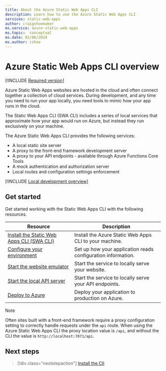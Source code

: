 ```yaml
---
title: About the Azure Static Web Apps CLI
description: Learn how to use the Azure Static Web Apps CLI
services: static-web-apps
author: craigshoemaker
ms.service: azure-static-web-apps
ms.topic:  conceptual
ms.date: 02/06/2024
ms.author: cshoe
---
```


# Azure Static Web Apps CLI overview

[!INCLUDE [Required version](includes/static-web-apps-cli-required-version.md)]

Azure Static Web Apps websites are hosted in the cloud and often connect together a collection of cloud services. During development, and any time you need to run your app locally, you need tools to mimic how your app runs in the cloud.

The Static Web Apps CLI (SWA CLI) includes a series of local services that approximate how your app would run on Azure, but instead they run exclusively on your machine.

The Azure Static Web Apps CLI provides the following services:

- A local static site server
- A proxy to the front-end framework development server
- A proxy to your API endpoints - available through Azure Functions Core Tools
- A mock authentication and authorization server
- Local routes and configuration settings enforcement

[!INCLUDE [Local development overview](../../includes/static-web-apps-local-dev-overview.md)]

## Get started

Get started working with the Static Web Apps CLI with the following resources.

| Resource | Description |
|---|---|
| [Install the Static Web Apps CLI (SWA CLI)](static-web-apps-cli-install.md) | Install the Azure Static Web Apps CLI to your machine. |
| [Configure your environment](static-web-apps-cli-configuration.md) | Set up how your application reads configuration information. |
| [Start the website emulator](static-web-apps-cli-emulator.md) | Start the service to locally serve your website. |
| [Start the local API server](static-web-apps-cli-api-server.md) | Start the service to locally serve your API endpoints. |
| [Deploy to Azure](static-web-apps-cli-deploy.md) | Deploy your application to production on Azure. |

> [!NOTE]
> Often sites built with a front-end framework require a proxy configuration setting to correctly handle requests under the `api` route. When using the Azure Static Web Apps CLI the proxy location value is `/api`, and without the CLI the value is `http://localhost:7071/api`.

## Next steps

> [!div class="nextstepaction"]
> [Install the CII](static-web-apps-cli-install.md)
